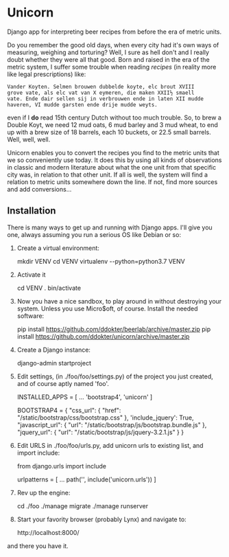 # Unicorn

Django app for interpreting beer recipes from before the era of metric units.

Do you remember the good old days, when every city had it's own ways
of measuring, weighing and torturing? Well, I sure as hell don't and I
really doubt whether they were all that good. Born and raised in the
era of the metric system, I suffer some trouble when reading _recipes_
(in reality more like legal prescriptions) like:

    Vander Koyten. Selmen brouwen dubbelde koyte, elc brout XVIII
    grove vate, als elc vat van X eymeren, die maken XXII½ smaell
    vate. Ende dair sellen sij in verbrouwen ende in laten XII mudde
    haveren, VI mudde garsten ende drije mudde weyts.

even if I __do__ read 15th century Dutch without too much trouble. So, to
brew a Double Koyt, we need 12 mud oats, 6 mud barley and 3 mud wheat, to
end up with a brew size of 18 barrels, each 10 buckets, or 22.5 small
barrels. Well, well, well.

Unicorn enables you to convert the recipes you find to the metric
units that we so conveniently use today. It does this by using all
kinds of observations in classic and modern literature about what the
one unit from that specific city was, in relation to that other
unit. If all is well, the system will find a relation to metric units
somewhere down the line. If not, find more sources and add conversions...


## Installation

There is many ways to get up and running with Django apps. I'll give you one,
always assuming you run a serious OS like Debian or so:

1. Create a virtual environment:

    mkdir VENV
    cd VENV
    virtualenv --python=python3.7 VENV

2. Activate it

    cd VENV
    . bin/activate

3. Now you have a nice sandbox, to play around in without destroying your
   system. Unless you use Micro$oft, of course. Install the needed software:

    pip install https://github.com/ddokter/beerlab/archive/master.zip
    pip install https://github.com/ddokter/unicorn/archive/master.zip

4. Create a Django instance:

   django-admin startproject <your own fancy project name>

5. Edit settings, (in ./foo/foo/settings.py) of the project you just created,
   and of course aptly named 'foo'.

    INSTALLED_APPS = [
      ...
      'bootstrap4',
      'unicorn'
    ]

    BOOTSTRAP4 = {
      "css_url": {
        "href": "/static/bootstrap/css/bootstrap.css"
     },
     'include_jquery': True,
     "javascript_url": {
       "url": "/static/bootstrap/js/bootstrap.bundle.js"
     },
     "jquery_url": {
       "url": "/static/bootstrap/js/jquery-3.2.1.js"
     }
    }

6. Edit URLS in ./foo/foo/urls.py, add unicorn urls to existing list, and
    import include:

    from django.urls import include

    urlpatterns = [
      ...
      path('', include('unicorn.urls'))
    ]

7. Rev up the engine:

    cd ./foo
    ./manage migrate
    ./manage runserver

8. Start your favority browser (probably Lynx) and navigate to:

    http://localhost:8000/

and there you have it.
